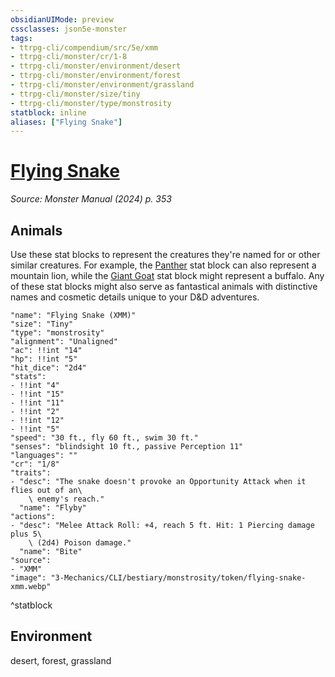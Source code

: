 ```yaml
---
obsidianUIMode: preview
cssclasses: json5e-monster
tags:
- ttrpg-cli/compendium/src/5e/xmm
- ttrpg-cli/monster/cr/1-8
- ttrpg-cli/monster/environment/desert
- ttrpg-cli/monster/environment/forest
- ttrpg-cli/monster/environment/grassland
- ttrpg-cli/monster/size/tiny
- ttrpg-cli/monster/type/monstrosity
statblock: inline
aliases: ["Flying Snake"]
---
```

# [Flying Snake](3-Mechanics\CLI\bestiary\monstrosity/flying-snake-xmm.md)
*Source: Monster Manual (2024) p. 353*  

## Animals

Use these stat blocks to represent the creatures they're named for or other similar creatures. For example, the [Panther](3-Mechanics/CLI/bestiary/beast/panther-xmm.md) stat block can also represent a mountain lion, while the [Giant Goat](3-Mechanics/CLI/bestiary/beast/giant-goat-xmm.md) stat block might represent a buffalo. Any of these stat blocks might also serve as fantastical animals with distinctive names and cosmetic details unique to your D&D adventures.

```statblock
"name": "Flying Snake (XMM)"
"size": "Tiny"
"type": "monstrosity"
"alignment": "Unaligned"
"ac": !!int "14"
"hp": !!int "5"
"hit_dice": "2d4"
"stats":
- !!int "4"
- !!int "15"
- !!int "11"
- !!int "2"
- !!int "12"
- !!int "5"
"speed": "30 ft., fly 60 ft., swim 30 ft."
"senses": "blindsight 10 ft., passive Perception 11"
"languages": ""
"cr": "1/8"
"traits":
- "desc": "The snake doesn't provoke an Opportunity Attack when it flies out of an\
    \ enemy's reach."
  "name": "Flyby"
"actions":
- "desc": "Melee Attack Roll: +4, reach 5 ft. Hit: 1 Piercing damage plus 5\
    \ (2d4) Poison damage."
  "name": "Bite"
"source":
- "XMM"
"image": "3-Mechanics/CLI/bestiary/monstrosity/token/flying-snake-xmm.webp"
```
^statblock

## Environment

desert, forest, grassland